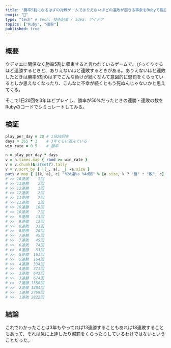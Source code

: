 ```yaml
---
title: "勝率5割になるはずの対戦ゲームでありえないほどの連敗が起きる事象をRubyで検証する"
emoji: "🐥"
type: "tech" # tech: 技術記事 / idea: アイデア
topics: ["Ruby", "確率"]
published: true
---
```


## 概要

ウデマエに関係なく勝率5割に収束すると言われているゲームで、びっくりするほど連勝するときと、ありえないほど連敗するときがある。ありえないほど連敗したときは勝率5割のはずでこんな負けが続くなんて意図的に懲罰をくらっているとしか思えなくなったり、こんなに不幸が続くともう死ぬんじゃないかと思えてくる。

そこで1日20回を3年ほどプレイし、勝率が50%だったときの連勝・連敗の数をRubyのコードでシミュレートしてみる。

## 検証

```ruby
play_per_day = 20 # 1日20回を
days = 365 * 3    # 3年ぐらい遊んでいる
win_rate = 0.5    # 勝率

n = play_per_day * days
v = n.times.map { rand >= win_rate }
v = v.chunk(&:itself).tally
v = v.sort_by { |(_, a), _| -a.size }
puts v.map { |(k, a), c| "%2d連%s %4d回" % [a.size, k ? "勝" : "敗", c] }
# >> 18連敗    1回
# >> 13連勝    2回
# >> 12連勝    1回
# >> 12連敗    2回
# >> 11連勝    7回
# >> 11連敗    2回
# >> 10連勝   10回
# >> 10連敗    7回
# >>  9連勝   13回
# >>  9連敗   13回
# >>  8連敗   33回
# >>  8連勝   20回
# >>  7連勝   45回
# >>  7連敗   45回
# >>  6連敗   74回
# >>  6連勝   83回
# >>  5連敗  163回
# >>  5連勝  164回
# >>  4連勝  334回
# >>  4連敗  371回
# >>  3連敗  643回
# >>  3連勝  674回
# >>  2連勝 1358回
# >>  2連敗 1304回
# >>  1連勝 2769回
# >>  1連敗 2822回
```

## 結論

これでわかったことは3年もやってれば13連勝することもあれば18連敗することもあって、それは急に上達したり懲罰をくらったりしているわけではないということだった。
